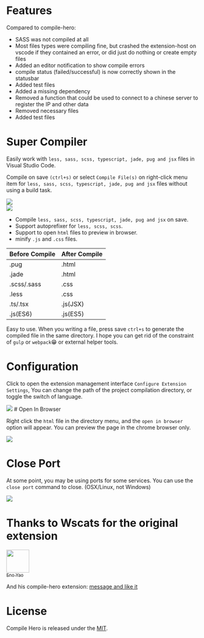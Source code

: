 <!--
<a href="https://marketplace.visualstudio.com/items?itemName=Wscats.eno"><img src="https://img.shields.io/badge/Download-8k+-orange" alt="Download" /></a>
<a href="https://marketplace.visualstudio.com/items?itemName=Wscats.eno"><img src="https://img.shields.io/badge/Macketplace-v2.00-brightgreen" alt="Macketplace" /></a>
<a href="https://github.com/Wscats/compile-hero"><img src="https://img.shields.io/badge/Github Page-Wscats-yellow" alt="Github Page" /></a>
<a href="https://github.com/Wscats"><img src="https://img.shields.io/badge/Author-Eno Yao-blueviolet" alt="Eno Yao" /></a>
<a href="https://github.com/Wscats"><img src="https://api.netlify.com/api/v1/badges/b652768b-1673-42cd-98dd-3fd807b2ebca/deploy-status" alt="Status" /></a>

[English](https://github.com/Wscats/compile-hero/blob/master/vscode-extension/README.md)

-->


# Features

Compared to compile-hero:

- SASS was not compiled at all
- Most files types were compiling fine, but crashed the extension-host on vscode if they contained an error, or did just do nothing or create empty files
- Added an editor notification to show compile errors 
- compile status (failed/successful) is now correctly shown in the statusbar
- Added test files
- Added a missing dependency
- Removed a function that could be used to connect to a chinese server to register the IP and other data
- Removed necessary files
- Added test files

# Super Compiler

Easily work with `less, sass, scss, typescript, jade, pug and jsx` files in Visual Studio Code.

Compile on save `(ctrl+s)` or select `Compile File(s)` on right-click menu item for `less, sass, scss, typescript, jade, pug and jsx` files without using a build task.

<img src="https://BananaAcid.github.io/compile-superhero/vscode-extension/screenshots/1.gif" />

<br/>

<img src="https://BananaAcid.github.io/compile-superhero/vscode-extension/screenshots/3.gif" />

- Compile `less, sass, scss, typescript, jade, pug and jsx` on save.
- Support autoprefixer for `less, scss, scss`.
- Support to open `html` files to preview in browser.
- minify `.js` and `.css` files.

|Before Compile|After Compile|
|-|-|
|.pug|.html|
|.jade|.html|
|.scss/.sass|.css|
|.less|.css|
|.ts/.tsx|.js(JSX)|
|.js(ES6)|.js(ES5)|

Easy to use. When you writing a file, press save `ctrl+s` to generate the compiled file in the same directory. I hope you can get rid of the constraint of `gulp` or `webpack`😁 or external helper tools.

# Configuration

Click to open the extension management interface `Configure Extension Settings`, You can change the path of the project compilation directory, or toggle the switch of language.

<img src="https://BananaAcid.github.io/compile-superhero/vscode-extension/screenshots/5.gif" />
# Open In Browser

Right click the `html` file in the directory menu, and the `open in browser` option will appear. You can preview the page in the chrome browser only.

<img src="https://BananaAcid.github.io/compile-superhero/vscode-extension/screenshots/2.gif" />

# Close Port

At some point, you may be using ports for some services. You can use the `close port` command to close. (OSX/Linux, not Windows)

<img src="https://BananaAcid.github.io/compile-superhero/vscode-extension/screenshots/4.gif" />

# Thanks to Wscats for the original extension

[<img src="https://avatars1.githubusercontent.com/u/17243165?s=460&v=4" width="60px;"/><br /><sub>Eno Yao</sub>](https://github.com/Wscats)

And his compile-hero extension: 
 [message and like it](https://marketplace.visualstudio.com/items?itemName=Wscats.qf&ssr=false#review-details)


# License

Compile Hero is released under the [MIT](http://opensource.org/licenses/MIT).
